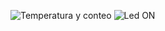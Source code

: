 ![Temperatura y conteo](https://github.com/user-attachments/assets/fc944286-ccf4-4743-a848-69963006911f)
![Led ON](https://github.com/user-attachments/assets/68b5b5cf-6bf9-4b23-94d8-237a5eb95d85)
